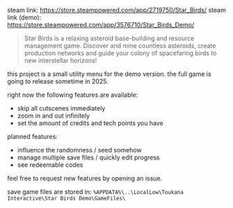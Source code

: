 steam link: https://store.steampowered.com/app/2719750/Star_Birds/
steam link (demo): https://store.steampowered.com/app/3576710/Star_Birds_Demo/

> Star Birds is a relaxing asteroid base-building and resource management game. 
> Discover and mine countless asteroids, create production networks and guide your colony of spacefaring birds to new interstellar horizons!

this project is a small utility menu for the demo version. the full game is going to release sometime in 2025.

right now the following features are available:
- skip all cutscenes immediately
- zoom in and out infinitely
- set the amount of credits and tech points you have

planned features:
- influence the randomness / seed somehow
- manage multiple save files / quickly edit progress
- see redeemable codes

feel free to request new features by opening an issue.

save game files are stored in: `%APPDATA%\..\LocalLow\Toukana Interactive\Star Birds Demo\GameFiles\`

